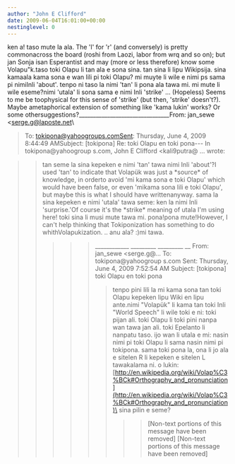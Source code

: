 ```yaml
---
author: "John E Clifford"
date: 2009-06-04T16:01:00+00:00
nestinglevel: 0
---
```

ken a! taso mute la ala. The 'l' for 'r' (and conversely) is pretty commonacross the board (roshi from Laozi, labor from wrq and so on); but jan Sonja isan Esperantist and may (more or less therefore) know some Volapu"k.taso toki Olapu li tan ala e sona sina. tan sina li lipu Wikipsija. sina kamaala kama sona e wan lili pi toki Olapu? mi muyte li wile e nimi ps sama pi nimiInli 'about'. tenpo ni taso la nimi 'tan' li pona ala tawa mi. mi mute li wile eseme?nimi 'utala' li sona sama e nimi Inli 'strike' ... (Hopeless) Seems to me be toophysical for this sense of 'strike' (but then, 'strike' doesn't?). Maybe ametaphorical extension of something like 'kama lukin' works? Or some othersuggestions?\_\_\_\_\_\_\_\_\_\_\_\_\_\_\_\_\_\_\_\_\_\_\_\_\_\_\_\_\_\_\_\_From: jan\_sewe <[serge.g@laposte.net](mailto://serge.g@laposte.net)\
>To: [tokipona@yahoogroups.comSent](mailto://tokipona@yahoogroups.comSent): Thursday, June 4, 2009 8:44:49 AMSubject: \[tokipona\] Re: toki Olapu en toki pona---
 In tokipona@yahoogroup s.com, John E Clifford <kali9putra@ ...
> wrote:

>> tan seme la sina kepeken e nimi 'tan' tawa nimi Inli 'about'?I used 'tan' to indicate that Volapük was just a \*source\* of knowledge, in orderto avoid 'mi kama sona e toki Olapu' which would have been false, or even 'mikama sona lili e toki Olapu', but maybe this is what I should have writtenanyway.
> sama la sina kepeken e nimi 'utala' tawa seme: ken la nimi Inli 'surprise.'Of course it's the \*strike\* meaning of utala I'm using here!
> toki sina li musi mute tawa mi. pona!pona mute!However, I can't help thinking that Tokiponization has something to do whithVolapukization. .. anu ala? :)mi tawa.
>>>>> \_\_\_\_\_\_\_\_\_\_\_\_ \_\_\_\_\_\_\_\_\_ \_\_\_\_\_\_\_\_\_ \_\_
> From: jan\_sewe <serge.g@... 
>> To: tokipona@yahoogroup s.com
> Sent: Thursday, June 4, 2009 7:52:54 AM
> Subject: \[tokipona\] toki Olapu en toki pona
>>>>>> tenpo pini lili la mi kama sona tan toki Olapu kepeken lipu Wiki en lipu ante.nimi "Volapük" li kama tan toki Inli "World Speech" li wile toki e ni: toki pijan ali. toki Olapu li toki pini nanpa wan tawa jan ali. toki Epelanto li nanpatu taso.
>> ijo wan li utala e mi: nasin nimi pi toki Olapu li sama nasin nimi pi tokipona. sama toki pona la, ona li jo ala e sitelen R li kepeken e sitelen L tawakalama ni.
>> o lukin:[http://en.wikipedia.org/wiki/Volap%C3%BCk#Orthography_and_pronunciation](http://en.wikipedia.org/wiki/Volap%C3%BCk#Orthography_and_pronunciation)\
> sina pilin e seme?
>>>>>>>> \[Non-text portions of this message have been removed\]
>\[Non-text portions of this message have been removed\]